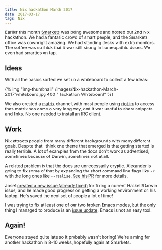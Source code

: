 ```yaml
---
title: Nix hackathon March 2017
date: 2017-03-17
tags: Nix
---
```


Earlier this month [Smarkets](https://smarkets.com/) was being awesome and hosted our 2nd Nix hackathon. We had a fantasic crowd of smart people, and the Smarkets office was downright amazing. We had standing desks with extra monitors. The coffee was so thick that it was still strong in homeopathic doses. We even had smarties on tap.

## Ideas

With all the basics sorted we set up a whiteboard to collect a few ideas:

{% img "img-thumbnail" /images/Nix-hackathon-March-2017/whiteboard.jpg 400 "Hackathon Whiteboard" %}

We also created a [matrix](http://matrix.org/) channel, with most people using [riot.im](https://riot.im/app/#/) to access that. matrix has come a very long way, and it was useful to share snippets and links. No one needed to install an IRC client.

## Work

Nix attracts people from many different backgrounds with many different goals. Despite that I think one theme that emerged is that getting started is really terrible. A lot of examples from the docs don't work as advertised, sometimes because of Darwin, sometimes not at all.

A related problem is that the docs are unnecessarily cryptic. Alexander is going to fix some of that by expanding the short command line flags like `-r` with the long ones like `--realise`. [See his PR](https://github.com/NixOS/nix/pull/1280) for more details.

Josef [created a new issue (already fixed)](https://github.com/NixOS/nixpkgs/issues/23794) for fixing a current Haskell/Darwin issue, and he made good progress on getting a working environment on his laptop. He's saved the next set of people a lot of time!

I was trying to fix at least one of our two broken Emacs modes, but the only thing I managed to produce is an [issue update](https://github.com/matthewbauer/nix-mode/issues/9). Emacs is not an easy tool.

## Again!

Everyone stayed quite late so it probably wasn't boring! We're aiming for another hackathon in 8-10 weeks, hopefully again at Smarkets.
